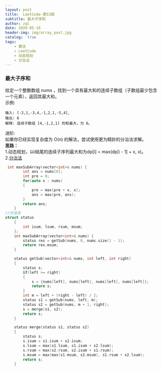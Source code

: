 ```yaml
---
layout: post
title:  LeetCode-第53题
subtitle: 最大子序和
author: zql
date: 2020-05-16
header-img: img/array_post.jpg
catalog:  true
tags:
    - 算法
    - LeetCode
    - 动态规划
    - 分治法
---
```

### 最大子序和  
给定一个整数数组 nums ，找到一个具有最大和的连续子数组（子数组最少包含一个元素），返回其最大和。  
示例:  
```
输入: [-2,1,-3,4,-1,2,1,-5,4],
输出: 6
解释: 连续子数组 [4,-1,2,1] 的和最大，为 6。
```
进阶:  
如果你已经实现复杂度为 O(n) 的解法，尝试使用更为精妙的分治法求解。  
**思路：**  
1.动态规划，以i结尾的连续子序列最大和为dp[i] = max(dp[i - 1] + x, x)。  
2.[分治法](https://leetcode-cn.com/problems/maximum-subarray/solution/zui-da-zi-xu-he-by-leetcode-solution/)  
```c++
 int maxSubArray(vector<int>& nums) {
        int ans = nums[0];
        int pre = 0;
        for(auto x : nums)
        {
            pre = max(pre + x, x);
            ans = max(pre, ans);
        }
        return ans;
    }
//分治法
struct status
    {
        int isum, lsum, rsum, msum;
    };
    int maxSubArray(vector<int>& nums) {
        status res = getSub(nums, 0, nums.size() - 1);
        return res.msum;
    }

    status getSub(vector<int>& nums, int left, int right)
    {  
        status s;
        if(left >= right)
        {
            s = {nums[left], nums[left], nums[left], nums[left]};
            return s;
        }
        int m = left + (right - left) / 2;
        status s1 = getSub(nums, left, m);
        status s2 = getSub(nums, m + 1, right);
        s = merge(s1, s2);
        return s;
    }

    status merge(status s1, status s2)
    {
        status s;
        s.isum = s1.isum + s2.isum;
        s.lsum = max(s1.lsum, s1.isum + s2.lsum);
        s.rsum = max(s2.rsum, s2.isum + s1.rsum);
        s.msum = max(max(s1.msum, s2.msum), s1.rsum + s2.lsum);
        return s;
    }
```
